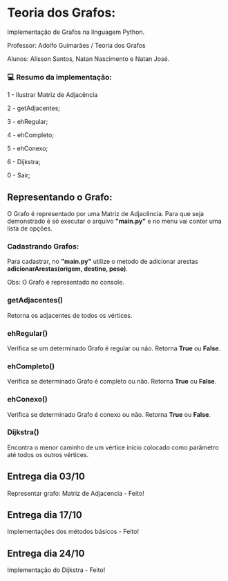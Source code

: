 # Teoria dos Grafos:

<p>Implementação de Grafos na linguagem Python.</p>
<p>Professor: Adolfo Guimarães / Teoria dos Grafos</p>
<p>Alunos: Alisson Santos, Natan Nascimento e Natan José.</p>

### 💻 Resumo da implementação:

<p>1 - Ilustrar Matriz de Adjacência</p>
<p>2 - getAdjacentes;</p>
<p>3 - ehRegular;</p>
<p>4 - ehCompleto;</p>
<p>5 - ehConexo;</p>
<p>6 - Dijkstra;</p>
<p>0 - Sair;</p>

## Representando o Grafo:

O Grafo é representado por uma Matriz de Adjacência. Para que seja demonstrado é só executar o arquivo **"main.py"** e no menu vai conter uma lista de opções.

### Cadastrando Grafos:

Para cadastrar, no **"main.py"** utilize o metodo de adicionar arestas **adicionarArestas(origem, destino, peso)**.

Obs: O Grafo é representado no console.

### getAdjacentes()

Retorna os adjacentes de todos os vértices.

### ehRegular()

Verifica se um determinado Grafo é regular ou não. Retorna **True** ou **False**.

### ehCompleto()

Verifica se determinado Grafo é completo ou não. Retorna **True** ou **False**.

### ehConexo()
Verifica se determinado Grafo é conexo ou não. Retorna **True** ou **False**.

### Dijkstra()

Encontra o menor caminho de um vértice inicio colocado como parâmetro até todos os outros vértices.

## Entrega dia 03/10
<p>Representar grafo: Matriz de Adjacencia - Feito!</p>

## Entrega dia 17/10
<p>Implementações dos métodos básicos - Feito!</p>

## Entrega dia 24/10
<p>Implementação do Dijkstra - Feito!</p>
